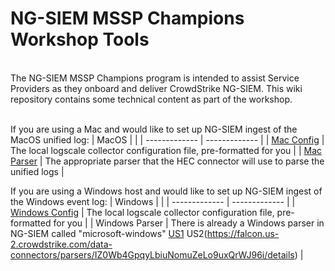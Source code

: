 # NG-SIEM MSSP Champions Workshop Tools
<br/>
The NG-SIEM MSSP Champions program is intended to assist Service Providers as they onboard and deliver CrowdStrike NG-SIEM. This wiki repository contains some technical content as part of the workshop.<br/>
<br/>

If you are using a Mac and would like to set up NG-SIEM ingest of the MacOS unified log:
| MacOS  |  |
| ------------- | ------------- |
| [Mac Config](https://github.com/mikesch33r/ngsiem-mssp-champions/blob/main/macOS/macos-unifiedlog-config.yaml)  | The local logscale collector configuration file, pre-formatted for you  |
| [Mac Parser](https://github.com/mikesch33r/ngsiem-mssp-champions/blob/main/macOS/macos-unifiedlog-parser.yaml)  | The appropriate parser that the HEC connector will use to parse the unified logs  |
<br/>

If you are using a Windows host and would like to set up NG-SIEM ingest of the Windows event log:
| Windows  |  |
| ------------- | ------------- |
| [Windows Config](https://github.com/mikesch33r/ngsiem-mssp-champions/blob/main/windows/windows-eventlog-config.yaml)  | The local logscale collector configuration file, pre-formatted for you  |
| Windows Parser  | There is already a Windows parser in NG-SIEM called "microsoft-windows" [US1](https://falcon.crowdstrike.com/data-connectors/parsers/IZ0Wb4GpqyLbiuNomuZeLo9uxQrWJ96i/details) US2(https://falcon.us-2.crowdstrike.com/data-connectors/parsers/IZ0Wb4GpqyLbiuNomuZeLo9uxQrWJ96i/details) |
